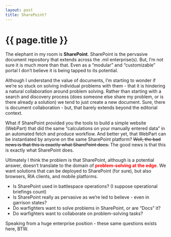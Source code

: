 ```yaml
---
layout: post
title: SharePoint?
---
```


{{ page.title }}
================

The elephant in my room is **SharePoint**. SharePoint is the pervasive
document repository that extends across the .mil enterprise(s). But, I’m
not sure it is much more than that. Even as a “modular” and
“customizable” portal I don’t believe it is being tapped to its
potential.

Although I understand the value of documents, I’m starting to wonder if
we’re so stuck on solving individual problems with them - that it is
hindering a natural collaboration around problem solving. Rather than
starting with a search and discovery process (does someone else share my
problem, or is there already a solution) we tend to just create a new
document. Sure, there is document collaboration - but, that barely
extends beyond the editorial context.

What if SharePoint provided you the tools to build a simple website
(WebPart) that did the same “calculations on your manually entered data”
in an automated fetch and produce workflow. And better yet, that WebPart
can be instantiated by anyone on the same SharePoint platform? ~~Well,
the bad news is that this is exactly what SharePoint does.~~ The good
news is that this is exactly what SharePoint does.

Ultimately I think the problem is that SharePoint, although is a
potential answer, doesn’t translate to the domain of **<span
style="color:red;">problem-solving at the edge</span>**. We want
solutions that can be deployed to SharePoint (for sure), but also
browsers, RIA clients, and mobile platforms.

-   Is SharePoint used in battlespace operations? (I suppose operational
    briefings count)
-   Is SharePoint really as pervasive as we’re led to believe - even in
    garrison states?
-   Do warfighters want to solve problems in SharePoint, or are “Docs”
    it?
-   Do warfighters want to collaborate on problem-solving tasks?

Speaking from a huge enterprise position - these same questions exists
here, BTW.
